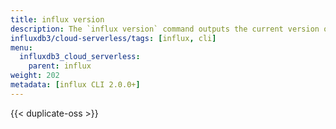 ```yaml
---
title: influx version
description: The `influx version` command outputs the current version of the influx command line interface (CLI).
influxdb3/cloud-serverless/tags: [influx, cli]
menu:
  influxdb3_cloud_serverless:
    parent: influx
weight: 202
metadata: [influx CLI 2.0.0+]
---
```


{{< duplicate-oss >}}